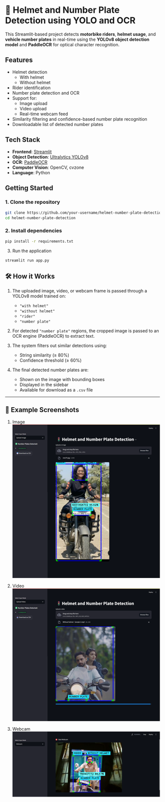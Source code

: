 # 🚦 Helmet and Number Plate Detection using YOLO and OCR

This Streamlit-based project detects **motorbike riders**, **helmet usage**, and **vehicle number plates** in real-time using the **YOLOv8 object detection model** and **PaddleOCR** for optical character recognition.

##  Features

- Helmet detection
  - With helmet
  - Without helmet
- Rider identification
- Number plate detection and OCR
- Support for:
  - Image upload
  - Video upload
  - Real-time webcam feed
- Similarity filtering and confidence-based number plate recognition
- Downloadable list of detected number plates

##  Tech Stack

- **Frontend**: [Streamlit](https://streamlit.io/)
- **Object Detection**: [Ultralytics YOLOv8](https://github.com/ultralytics/ultralytics)
- **OCR**: [PaddleOCR](https://github.com/PaddlePaddle/PaddleOCR)
- **Computer Vision**: OpenCV, cvzone
- **Language**: Python


##  Getting Started

### 1. Clone the repository

```bash
git clone https://github.com/your-username/helmet-number-plate-detection.git
cd helmet-number-plate-detection
```
### 2. Install dependencies

```bash
pip install -r requirements.txt
```
3. Run the application

```bash
streamlit run app.py
```
## 🛠 How it Works

1. The uploaded image, video, or webcam frame is passed through a YOLOv8 model trained on:
   - `"with helmet"`
   - `"without helmet"`
   - `"rider"`
   - `"number plate"`

2. For detected `"number plate"` regions, the cropped image is passed to an OCR engine (PaddleOCR) to extract text.

3. The system filters out similar detections using:
   - String similarity (≥ 80%)
   - Confidence threshold (≥ 60%)

4. The final detected number plates are:
   - Shown on the image with bounding boxes
   - Displayed in the sidebar
   - Available for download as a `.csv` file

---

## 📸 Example Screenshots

1. Image ![Alt Text](https://github.com/SowmySD/Helmet-and-Number-Plate-Recognition-System/blob/29231368c6497df19418101fa767fb3a3ea94771/Sample%20Outputs/image.png)

2. Video ![Alt Text](https://github.com/SowmySD/Helmet-and-Number-Plate-Recognition-System/blob/29231368c6497df19418101fa767fb3a3ea94771/Sample%20Outputs/video.png)

3. Webcam ![Alt Text](https://github.com/SowmySD/Helmet-and-Number-Plate-Recognition-System/blob/29231368c6497df19418101fa767fb3a3ea94771/Sample%20Outputs/webcam.png)

